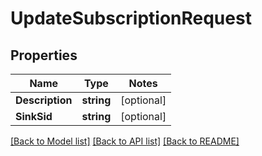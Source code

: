 # UpdateSubscriptionRequest

## Properties
Name | Type | Notes
------------ | ------------- | -------------
**Description** | **string** | [optional] 
**SinkSid** | **string** | [optional] 

[[Back to Model list]](../README.md#documentation-for-models) [[Back to API list]](../README.md#documentation-for-api-endpoints) [[Back to README]](../README.md)



